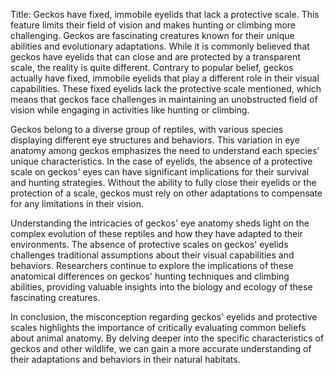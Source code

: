 Title: Geckos have fixed, immobile eyelids that lack a protective scale. This feature limits their field of vision and makes hunting or climbing more challenging.
Geckos are fascinating creatures known for their unique abilities and evolutionary adaptations. While it is commonly believed that geckos have eyelids that can close and are protected by a transparent scale, the reality is quite different. Contrary to popular belief, geckos actually have fixed, immobile eyelids that play a different role in their visual capabilities. These fixed eyelids lack the protective scale mentioned, which means that geckos face challenges in maintaining an unobstructed field of vision while engaging in activities like hunting or climbing.

Geckos belong to a diverse group of reptiles, with various species displaying different eye structures and behaviors. This variation in eye anatomy among geckos emphasizes the need to understand each species' unique characteristics. In the case of eyelids, the absence of a protective scale on geckos' eyes can have significant implications for their survival and hunting strategies. Without the ability to fully close their eyelids or the protection of a scale, geckos must rely on other adaptations to compensate for any limitations in their vision.

Understanding the intricacies of geckos' eye anatomy sheds light on the complex evolution of these reptiles and how they have adapted to their environments. The absence of protective scales on geckos' eyelids challenges traditional assumptions about their visual capabilities and behaviors. Researchers continue to explore the implications of these anatomical differences on geckos' hunting techniques and climbing abilities, providing valuable insights into the biology and ecology of these fascinating creatures.

In conclusion, the misconception regarding geckos' eyelids and protective scales highlights the importance of critically evaluating common beliefs about animal anatomy. By delving deeper into the specific characteristics of geckos and other wildlife, we can gain a more accurate understanding of their adaptations and behaviors in their natural habitats.